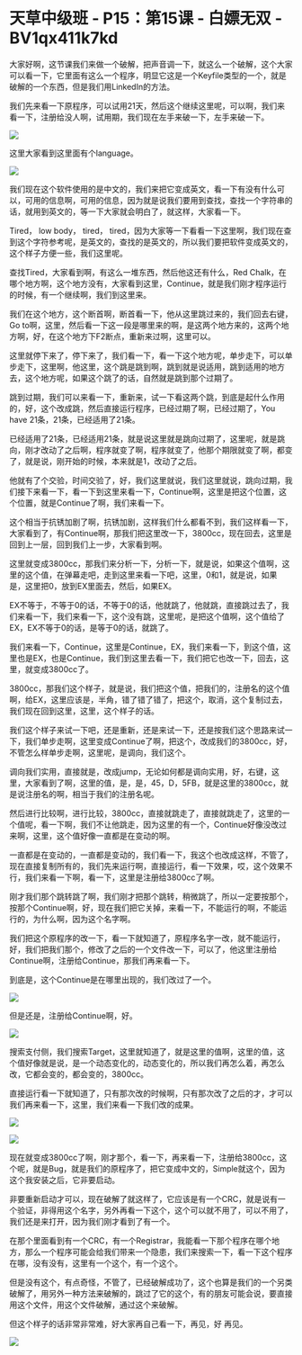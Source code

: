 # 天草中级班 - P15：第15课 - 白嫖无双 - BV1qx411k7kd

大家好啊，这节课我们来做一个破解，把声音调一下，就这么一个破解，这个大家可以看一下，它里面有这么一个程序，明显它这是一个Keyfile类型的一个，就是破解的一个东西，但是我们用LinkedIn的方法。

我们先来看一下原程序，可以试用21天，然后这个继续这里呢，可以啊，我们来看一下，注册给没人啊，试用期，我们现在左手来破一下，左手来破一下。



![](img/ae335c5333095fdfdf6579054f40271d_1.png)

这里大家看到这里面有个language。

![](img/ae335c5333095fdfdf6579054f40271d_3.png)

我们现在这个软件使用的是中文的，我们来把它变成英文，看一下有没有什么可以，可用的信息啊，可用的信息，因为就是说我们要用到查找，查找一个字符串的话，就用到英文的，等一下大家就会明白了，就这样，大家看一下。

Tired， low body， tired， tired，因为大家等一下看看一下这里啊，我们现在查到这个字符参考呢，是英文的，查找的是英文的，所以我们要把软件变成英文的，这个样子方便一些，我们这里呢。

查找Tired，大家看到啊，有这么一堆东西，然后他这还有什么，Red Chalk，在哪个地方啊，这个地方没有，大家看到这里，Continue，就是我们刚才程序运行的时候，有一个继续啊，我们到这里来。

我们在这个地方，这个断首啊，断首看一下，他从这里跳过来的，我们回去右键，Go to啊，这里，然后看一下这一段是哪里来的啊，是这两个地方来的，这两个地方啊，好，在这个地方下F2断点，重新来过啊，这里可以。

这里就停下来了，停下来了，我们看一下，看一下这个地方呢，单步走下，可以单步走下，这里啊，他这里，这个跳是跳到啊，跳到就是说适用，跳到适用的地方去，这个地方呢，如果这个跳了的话，自然就是跳到那个过期了。

跳到过期，我们可以来看一下，重新来，试一下看这两个跳，到底是起什么作用的，好，这个改成跳，然后直接运行程序，已经过期了啊，已经过期了，You have 21条，21条，已经适用了21条。

已经适用了21条，已经适用21条，就是说这里就是跳向过期了，这里呢，就是跳向，刚才改动了之后啊，程序就变了啊，程序就变了，他那个期限就变了啊，都变了，就是说，刚开始的时候，本来就是1，改动了之后。

他就有了个交验，时间交验了，好，我们这里就说，我们这里就说，跳向过期，我们接下来看一下，看一下到这里来看一下，Continue啊，这里是把这个位置，这个位置，就是Continue了啊，我们来看一下。

这个相当于抗锈加剧了啊，抗锈加剧，这样我们什么都看不到，我们这样看一下，大家看到了，有Continue啊，那我们把这里改一下，3800cc，现在回去，这里是回到上一层，回到我们上一步，大家看到啊。

这里就变成3800cc，那我们来分析一下，分析一下，就是说，如果这个值啊，这里的这个值，在弹幕走吧，走到这里来看一下吧，这里，0和1，就是说，如果是，这里把0，放到EX里面去，然后，如果EX。

EX不等于，不等于0的话，不等于0的话，他就跳了，他就跳，直接跳过去了，我们来看一下，我们来看一下，这个没有跳，这里呢，是把这个值啊，这个值给了EX，EX不等于0的话，是等于0的话，就跳了。

我们来看一下，Continue，这里是Continue，EX，我们来看一下，到这个值，这里也是EX，也是Continue，我们到这里去看一下，我们把它也改一下，回去，这里，就变成3800cc了。

3800cc，那我们这个样子，就是说，我们把这个值，把我们的，注册名的这个值啊，给EX，这里应该是，半角，错了错了错了，把这个，取消，这个复制过去，我们现在回到这里，这里，这个样子的话。

我们这个样子来试一下吧，还是重新，还是来试一下，还是按我们这个思路来试一下，我们单步走啊，这里变成Continue了啊，把这个，改成我们的3800cc，好，不管怎么样单步走啊，这里呢，是调向，我们这个。

调向我们实用，直接就是，改成jump，无论如何都是调向实用，好，右键，这里，大家看到了啊，这里的值，是，是，45，D，5FB，就是这里的3800cc，就是说注册名的啊，相当于我们的注册名呢。

然后进行比较啊，进行比较，3800cc，直接就跳走了，直接就跳走了，这里的一个值呢，看一下啊，我们不让他跳走，因为这里的有一个，Continue好像没改过来啊，这里，这个值好像一直都是在变动的啊。

一直都是在变动的，一直都是变动的，我们看一下，我这个也改成这样，不管了，现在直接复制所有的，我们先来运行啊，直接运行，看一下效果，哎，这个效果不行，我们来看一下啊，看一下，这里是注册给3800cc了啊。

刚才我们那个跳转跳了啊，我们刚才把那个跳转，稍微跳了，所以一定要按那个，按那个Continue啊，好，现在我们把它关掉，来看一下，不能运行的啊，不能运行的，为什么啊，因为这个名字啊。

我们把这个原程序的改一下，看一下就知道了，原程序名字一改，就不能运行，好，我们把我们那个，修改了之后的一个文件改一下，可以了，他这里注册给Continue啊，注册给Continue，那我们再来看一下。

到底是，这个Continue是在哪里出现的，我们改过了一个。

![](img/ae335c5333095fdfdf6579054f40271d_5.png)

但是还是，注册给Continue啊，好。

![](img/ae335c5333095fdfdf6579054f40271d_7.png)

搜索支付侧，我们搜索Target，这里就知道了，就是这里的值啊，这里的值，这个值好像就是说，是一个动态变化的，动态变化的，所以我们再怎么着，再怎么改，它都会变的，都会变的，3800cc。

直接运行看一下就知道了，只有那次改的时候啊，只有那次改了之后的才，才可以我们再来看一下，这里，我们来看一下我们改的成果。



![](img/ae335c5333095fdfdf6579054f40271d_9.png)

![](img/ae335c5333095fdfdf6579054f40271d_10.png)

现在就变成3800cc了啊，刚才那个，看一下，再来看一下，注册给3800cc，这个呢，就是Bug，就是我们的原程序了，把它变成中文的，Simple就这个，因为这个我安装之后，它非要启动。

非要重新启动才可以，现在破解了就这样了，它应该是有一个CRC，就是说有一个验证，非得用这个名字，另外再看一下这个，这个可以就不用了，可以不用了，我们还是来打开，因为我们刚才看到了有一个。

在那个里面看到有一个CRC，有一个Registrar，我能看一下那个程序在哪个地方，那么一个程序可能会给我们带来一个隐患，我们来搜索一下，看一下这个程序在哪，没有没有，这里有一个这个，有一个这个。

但是没有这个，有点奇怪，不管了，已经破解成功了，这个也算是我们的一个另类破解了，用另外一种方法来破解的，跳过了它的这个，有的朋友可能会说，要直接用这个文件，用这个文件破解，通过这个来破解。

但这个样子的话非常非常难，好大家再自己看一下，再见，好 再见。

![](img/ae335c5333095fdfdf6579054f40271d_12.png)